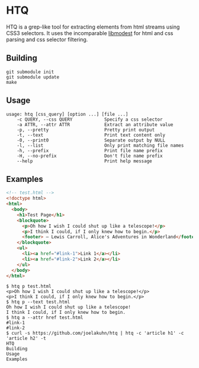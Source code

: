 # HTQ

HTQ is a grep-like tool for extracting elements from html streams using CSS3 selectors. It uses the incomparable [libmodest](https://github.com/lexborisov/Modest) for html and css parsing and css selector filtering.

## Building

```shell
git submodule init
git submodule update
make
```

## Usage

```
usage: htq [css_query] [option ...] [file ...]
    -c QUERY, --css QUERY            Specify a css selector
    -a ATTR, --attr ATTR             Extract an attribute value
    -p, --pretty                     Pretty print output
    -t, --text                       Print text content only
    -0, --print0                     Separate output by NULL
    -l, --list                       Only print matching file names
    -h, --prefix                     Print file name prefix
    -H, --no-prefix                  Don't file name prefix
    --help                           Print help message
```

## Examples

```html
<!-- test.html -->
<!doctype html>
<html>
  <body>
    <h1>Test Page</h1>
    <blockquote>
      <p>Oh how I wish I could shut up like a telescope!</p>
      <p>I think I could, if I only knew how to begin.</p>
      <footer> — Lewis Carroll, Alice's Adventures in Wonderland</footer>
    </blockquote>
    <ul>
      <li><a href="#link-1">Link 1</a></li>
      <li><a href="#link-2">Link 2</a></li>
    </ul>
  </body>
</html>
```

```shell
$ htq p test.html
<p>Oh how I wish I could shut up like a telescope!</p>
<p>I think I could, if I only knew how to begin.</p>
$ htq p --text test.html
Oh how I wish I could shut up like a telescope!
I think I could, if I only knew how to begin.
$ htq a --attr href test.html
#link-1
#link-2
$ curl -s https://github.com/joelakuhn/htq | htq -c 'article h1' -c 'article h2' -t
HTQ
Building
Usage
Examples
```
